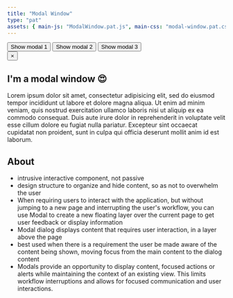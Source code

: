 ```yaml
---
title: "Modal Window"
type: "pat"
assets: { main-js: "ModalWindow.pat.js", main-css: "modal-window.pat.css" }
---
```


<div class="pat-modal-window__base" data-js-pat="ModalWindow">
  <button class="pat-modal-window__show-modal js-show-modal">Show modal 1</button>
  <button class="pat-modal-window__show-modal js-show-modal">Show modal 2</button>
  <button class="pat-modal-window__show-modal js-show-modal">Show modal 3</button>

  <div class="pat-modal-window__modal pat-modal-window__hidden js-modal">
    <button class="pat-modal-window__close-modal js-close-modal">&times;</button>
    <h2 class="pat-modal-window__heading">I'm a modal window 😍</h1>
    <p class="pat-modal-window__paragraph">
      Lorem ipsum dolor sit amet, consectetur adipisicing elit, sed do eiusmod
      tempor incididunt ut labore et dolore magna aliqua. Ut enim ad minim
      veniam, quis nostrud exercitation ullamco laboris nisi ut aliquip ex ea
      commodo consequat. Duis aute irure dolor in reprehenderit in voluptate
      velit esse cillum dolore eu fugiat nulla pariatur. Excepteur sint
      occaecat cupidatat non proident, sunt in culpa qui officia deserunt
      mollit anim id est laborum.
    </p>
  </div>
  <div class="pat-modal-window__overlay pat-modal-window__hidden js-overlay"></div>
</div>

## About

-   intrusive interactive component, not passive
-   design structure to organize and hide content, so as not to overwhelm the user
-   When requiring users to interact with the application, but without jumping to a new page and interrupting the user's workflow, you can use Modal to create a new floating layer over the current page to get user feedback or display information
-   Modal dialog displays content that requires user interaction, in a layer above the page
-   best used when there is a requirement the user be made aware of the content being shown, moving focus from the main content to the dialog content
-   Modals provide an opportunity to display content, focused actions or alerts while maintaining the context of an existing view. This limits workflow interruptions and allows for focused communication and user interactions.
